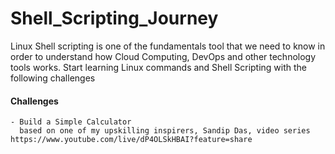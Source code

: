 # Shell_Scripting_Journey

Linux Shell scripting is one of the fundamentals tool that we need to know in order to understand how Cloud Computing, DevOps and other technology tools works. 
Start learning Linux commands and Shell Scripting with the following challenges 

#### Challenges 
    - Build a Simple Calculator 
      based on one of my upskilling inspirers, Sandip Das, video series  https://www.youtube.com/live/dP4OLSkHBAI?feature=share
